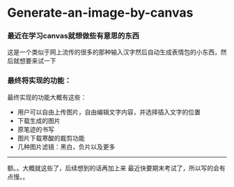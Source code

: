 # Generate-an-image-by-canvas
### 最近在学习canvas就想做些有意思的东西
这是一个类似于网上流传的很多的那种输入汉字然后自动生成表情包的小东西，然后就想要来试一下
### 最终将实现的功能：
最终实现的功能大概有这些：
* 用户可以自由上传图片，自由编辑文字内容，并选择插入文字的位置
* 下载生成的图片
* 原笔迹的书写
* 图片下载寒酸的裁剪功能
* 几种图片滤镜：黑白，负片以及更多
--- 
额。。大概就这些了，后续想到的话再加上来
最近快要期末考试了，所以写的会有点慢。。